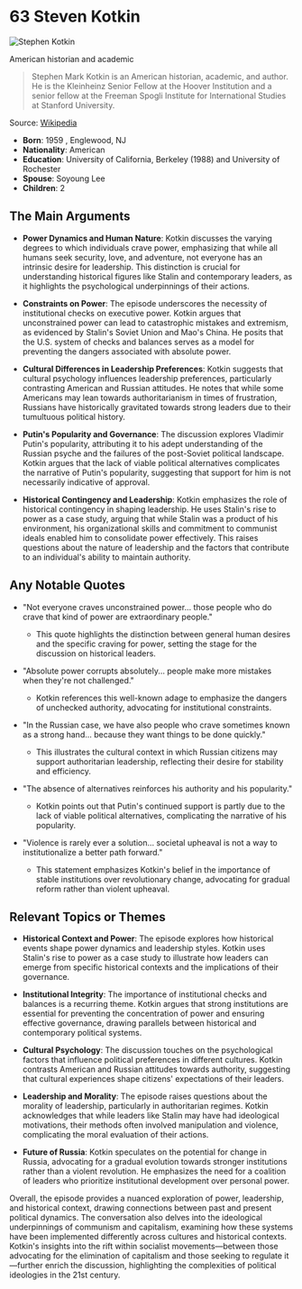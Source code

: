 # 63 Steven Kotkin


![Stephen Kotkin](https://encrypted-tbn0.gstatic.com/images?q=tbn:ANd9GcSnXR8Mgjym0UkuS7jnzJRgUgEqjE5Oj6H-Ptho86w&s=0)

American historian and academic

> Stephen Mark Kotkin is an American historian, academic, and author. He is the Kleinheinz Senior Fellow at the Hoover Institution and a senior fellow at the Freeman Spogli Institute for International Studies at Stanford University.

Source: [Wikipedia](https://en.wikipedia.org/wiki/Stephen_Kotkin)

- **Born**: 1959 , Englewood, NJ
- **Nationality**: American
- **Education**: University of California, Berkeley (1988) and University of Rochester
- **Spouse**: Soyoung Lee
- **Children**: 2


## The Main Arguments

- **Power Dynamics and Human Nature**: Kotkin discusses the varying degrees to which individuals crave power, emphasizing that while all humans seek security, love, and adventure, not everyone has an intrinsic desire for leadership. This distinction is crucial for understanding historical figures like Stalin and contemporary leaders, as it highlights the psychological underpinnings of their actions.

- **Constraints on Power**: The episode underscores the necessity of institutional checks on executive power. Kotkin argues that unconstrained power can lead to catastrophic mistakes and extremism, as evidenced by Stalin's Soviet Union and Mao's China. He posits that the U.S. system of checks and balances serves as a model for preventing the dangers associated with absolute power.

- **Cultural Differences in Leadership Preferences**: Kotkin suggests that cultural psychology influences leadership preferences, particularly contrasting American and Russian attitudes. He notes that while some Americans may lean towards authoritarianism in times of frustration, Russians have historically gravitated towards strong leaders due to their tumultuous political history.

- **Putin's Popularity and Governance**: The discussion explores Vladimir Putin's popularity, attributing it to his adept understanding of the Russian psyche and the failures of the post-Soviet political landscape. Kotkin argues that the lack of viable political alternatives complicates the narrative of Putin's popularity, suggesting that support for him is not necessarily indicative of approval.

- **Historical Contingency and Leadership**: Kotkin emphasizes the role of historical contingency in shaping leadership. He uses Stalin's rise to power as a case study, arguing that while Stalin was a product of his environment, his organizational skills and commitment to communist ideals enabled him to consolidate power effectively. This raises questions about the nature of leadership and the factors that contribute to an individual's ability to maintain authority.

## Any Notable Quotes

- "Not everyone craves unconstrained power... those people who do crave that kind of power are extraordinary people."
  - This quote highlights the distinction between general human desires and the specific craving for power, setting the stage for the discussion on historical leaders.

- "Absolute power corrupts absolutely... people make more mistakes when they're not challenged."
  - Kotkin references this well-known adage to emphasize the dangers of unchecked authority, advocating for institutional constraints.

- "In the Russian case, we have also people who crave sometimes known as a strong hand... because they want things to be done quickly."
  - This illustrates the cultural context in which Russian citizens may support authoritarian leadership, reflecting their desire for stability and efficiency.

- "The absence of alternatives reinforces his authority and his popularity."
  - Kotkin points out that Putin's continued support is partly due to the lack of viable political alternatives, complicating the narrative of his popularity.

- "Violence is rarely ever a solution... societal upheaval is not a way to institutionalize a better path forward."
  - This statement emphasizes Kotkin's belief in the importance of stable institutions over revolutionary change, advocating for gradual reform rather than violent upheaval.

## Relevant Topics or Themes

- **Historical Context and Power**: The episode explores how historical events shape power dynamics and leadership styles. Kotkin uses Stalin's rise to power as a case study to illustrate how leaders can emerge from specific historical contexts and the implications of their governance.

- **Institutional Integrity**: The importance of institutional checks and balances is a recurring theme. Kotkin argues that strong institutions are essential for preventing the concentration of power and ensuring effective governance, drawing parallels between historical and contemporary political systems.

- **Cultural Psychology**: The discussion touches on the psychological factors that influence political preferences in different cultures. Kotkin contrasts American and Russian attitudes towards authority, suggesting that cultural experiences shape citizens' expectations of their leaders.

- **Leadership and Morality**: The episode raises questions about the morality of leadership, particularly in authoritarian regimes. Kotkin acknowledges that while leaders like Stalin may have had ideological motivations, their methods often involved manipulation and violence, complicating the moral evaluation of their actions.

- **Future of Russia**: Kotkin speculates on the potential for change in Russia, advocating for a gradual evolution towards stronger institutions rather than a violent revolution. He emphasizes the need for a coalition of leaders who prioritize institutional development over personal power.

Overall, the episode provides a nuanced exploration of power, leadership, and historical context, drawing connections between past and present political dynamics. The conversation also delves into the ideological underpinnings of communism and capitalism, examining how these systems have been implemented differently across cultures and historical contexts. Kotkin's insights into the rift within socialist movements—between those advocating for the elimination of capitalism and those seeking to regulate it—further enrich the discussion, highlighting the complexities of political ideologies in the 21st century.